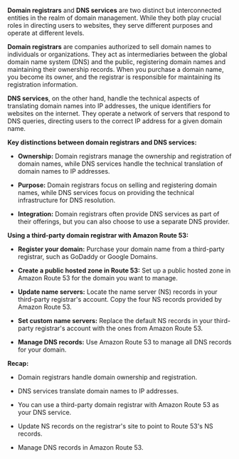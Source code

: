 **Domain registrars** and **DNS services** are two distinct but interconnected entities in the realm of domain management. While they both play crucial roles in directing users to websites, they serve different purposes and operate at different levels.

**Domain registrars** are companies authorized to sell domain names to individuals or organizations. They act as intermediaries between the global domain name system (DNS) and the public, registering domain names and maintaining their ownership records. When you purchase a domain name, you become its owner, and the registrar is responsible for maintaining its registration information.

**DNS services**, on the other hand, handle the technical aspects of translating domain names into IP addresses, the unique identifiers for websites on the internet. They operate a network of servers that respond to DNS queries, directing users to the correct IP address for a given domain name.

**Key distinctions between domain registrars and DNS services:**

- **Ownership:** Domain registrars manage the ownership and registration of domain names, while DNS services handle the technical translation of domain names to IP addresses.
    
- **Purpose:** Domain registrars focus on selling and registering domain names, while DNS services focus on providing the technical infrastructure for DNS resolution.
    
- **Integration:** Domain registrars often provide DNS services as part of their offerings, but you can also choose to use a separate DNS provider.
    

**Using a third-party domain registrar with Amazon Route 53:**

- **Register your domain:** Purchase your domain name from a third-party registrar, such as GoDaddy or Google Domains.
    
- **Create a public hosted zone in Route 53:** Set up a public hosted zone in Amazon Route 53 for the domain you want to manage.
    
- **Update name servers:** Locate the name server (NS) records in your third-party registrar's account. Copy the four NS records provided by Amazon Route 53.
    
- **Set custom name servers:** Replace the default NS records in your third-party registrar's account with the ones from Amazon Route 53.
    
- **Manage DNS records:** Use Amazon Route 53 to manage all DNS records for your domain.
    

**Recap:**

- Domain registrars handle domain ownership and registration.
    
- DNS services translate domain names to IP addresses.
    
- You can use a third-party domain registrar with Amazon Route 53 as your DNS service.
    
- Update NS records on the registrar's site to point to Route 53's NS records.
    
- Manage DNS records in Amazon Route 53.
